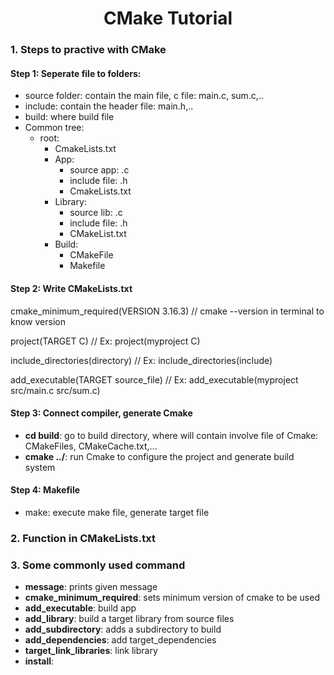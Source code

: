 <h1 style="text-align:center">CMake Tutorial </h1>

### 1. Steps to practive with CMake
#### **Step 1:** Seperate file to folders:
- source folder: contain the main file, c file: main.c, sum.c,..
- include: contain the header file: main.h,..
- build: where build file
- Common tree:
  - root: 
    - CmakeLists.txt
    - App: 
        - source app: .c
        - include file: .h
        - CmakeLists.txt
    - Library:
        - source lib: .c
        - include file: .h
        - CMakeList.txt
    - Build:
        - CMakeFile
        - Makefile

#### **Step 2:** Write CMakeLists.txt
cmake_minimum_required(VERSION 3.16.3)
// cmake --version in terminal to know version

project(TARGET C)
// Ex: project(myproject C)

include_directories(directory)
// Ex: include_directories(include)

add_executable(TARGET source_file)
// Ex: add_executable(myproject src/main.c src/sum.c)

#### **Step 3:** Connect compiler, generate Cmake
- **cd build**: go to build directory, where will contain involve file of Cmake: CMakeFiles, CMakeCache.txt,...
- **cmake ../**: run Cmake to configure the project and generate build system

#### **Step 4:** Makefile
- make: execute make file, generate target file

### 2. Function in CMakeLists.txt

### 3. Some commonly used command
- **message**: prints given message
- **cmake_minimum_required**: sets minimum version of cmake to be used
- **add_executable**: build app
- **add_library**: build a target library from source files
- **add_subdirectory**: adds a subdirectory to build
- **add_dependencies**: add target_dependencies
- **target_link_libraries**: link library
- **install**: